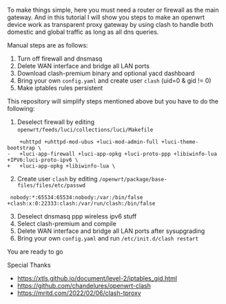 To make things simple, here you must need a router or firewall as the main gateway. And in this tutorial I will show you steps to make an openwrt device work as transparent proxy gateway by using clash to handle both domestic and global traffic as long as all dns queries.

Manual steps are as follows:

1. Turn off firewall and dnsmasq
2. Delete WAN interface and bridge all LAN ports
3. Download clash-premium binary and optional yacd dashboard
4. Bring your own `config.yaml` and create user `clash` (uid=0 & gid != 0)
5. Make iptables rules persistent


This repository will simplify steps mentioned above but you have to do the following:

1. Deselect firewall by editing `openwrt/feeds/luci/collections/luci/Makefile`
```
 	+uhttpd +uhttpd-mod-ubus +luci-mod-admin-full +luci-theme-bootstrap \
-	+luci-app-firewall +luci-app-opkg +luci-proto-ppp +libiwinfo-lua +IPV6:luci-proto-ipv6 \
+	+luci-app-opkg +libiwinfo-lua \
```
2. Create user `clash` by editing  `/openwrt/package/base-files/files/etc/passwd`
```
 nobody:*:65534:65534:nobody:/var:/bin/false
+clash:x:0:22333:clash:/var/run/clash:/bin/false
```
3. Deselect dnsmasq ppp wireless ipv6 stuff
4. Select clash-premium and compile
5. Delete WAN interface and bridge all LAN ports after sysupgrading
6. Bring your own `config.yaml` and run `/etc/init.d/clash restart`

You are ready to go

Special Thanks
- <https://xtls.github.io/document/level-2/iptables_gid.html>
- <https://github.com/chandelures/openwrt-clash>
- <https://mritd.com/2022/02/06/clash-tproxy>


